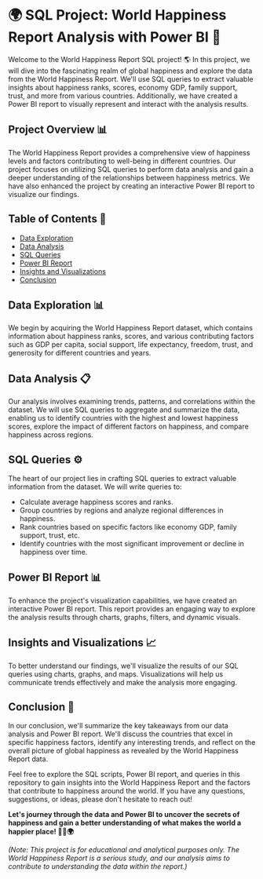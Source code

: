 # 🌍 SQL Project: World Happiness Report Analysis with Power BI 🌟

Welcome to the World Happiness Report SQL project! 🌎 In this project, we will dive into the fascinating realm of global happiness and explore the data from the World Happiness Report. We'll use SQL queries to extract valuable insights about happiness ranks, scores, economy GDP, family support, trust, and more from various countries. Additionally, we have created a Power BI report to visually represent and interact with the analysis results.

## Project Overview 📊

The World Happiness Report provides a comprehensive view of happiness levels and factors contributing to well-being in different countries. Our project focuses on utilizing SQL queries to perform data analysis and gain a deeper understanding of the relationships between happiness metrics. We have also enhanced the project by creating an interactive Power BI report to visualize our findings.

## Table of Contents 📑

- [Data Exploration](#data-exploration)
- [Data Analysis](#data-analysis)
- [SQL Queries](#sql-queries)
- [Power BI Report](#power-bi-report)
- [Insights and Visualizations](#insights-and-visualizations)
- [Conclusion](#conclusion)

## Data Exploration 📊

We begin by acquiring the World Happiness Report dataset, which contains information about happiness ranks, scores, and various contributing factors such as GDP per capita, social support, life expectancy, freedom, trust, and generosity for different countries and years.

## Data Analysis 📋

Our analysis involves examining trends, patterns, and correlations within the dataset. We will use SQL queries to aggregate and summarize the data, enabling us to identify countries with the highest and lowest happiness scores, explore the impact of different factors on happiness, and compare happiness across regions.

## SQL Queries ⚙️

The heart of our project lies in crafting SQL queries to extract valuable information from the dataset. We will write queries to:

- Calculate average happiness scores and ranks.
- Group countries by regions and analyze regional differences in happiness.
- Rank countries based on specific factors like economy GDP, family support, trust, etc.
- Identify countries with the most significant improvement or decline in happiness over time.

## Power BI Report 📊

To enhance the project's visualization capabilities, we have created an interactive Power BI report. This report provides an engaging way to explore the analysis results through charts, graphs, filters, and dynamic visuals.

## Insights and Visualizations 📈

To better understand our findings, we'll visualize the results of our SQL queries using charts, graphs, and maps. Visualizations will help us communicate trends effectively and make the analysis more engaging.

## Conclusion 📝

In our conclusion, we'll summarize the key takeaways from our data analysis and Power BI report. We'll discuss the countries that excel in specific happiness factors, identify any interesting trends, and reflect on the overall picture of global happiness as revealed by the World Happiness Report data.

Feel free to explore the SQL scripts, Power BI report, and queries in this repository to gain insights into the World Happiness Report and the factors that contribute to happiness around the world. If you have any questions, suggestions, or ideas, please don't hesitate to reach out!

**Let's journey through the data and Power BI to uncover the secrets of happiness and gain a better understanding of what makes the world a happier place! 🌟😄🌍**

*(Note: This project is for educational and analytical purposes only. The World Happiness Report is a serious study, and our analysis aims to contribute to understanding the data within the report.)*
